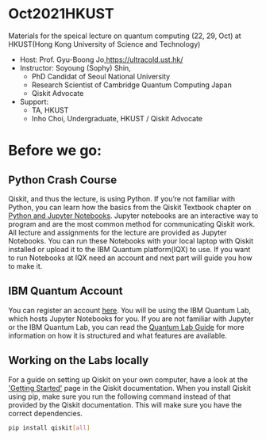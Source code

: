 # Oct2021HKUST

Materials for the speical lecture on quantum computing (22, 29, Oct) at HKUST(Hong Kong University of Science and Technology)

- Host: Prof. Gyu-Boong Jo,https://ultracold.ust.hk/ 
- Instructor: Soyoung (Sophy) Shin, 
  - PhD Candidat of Seoul National University
  - Research Scientist of Cambridge Quantum Computing Japan
  - Qiskit Advocate
- Support:  
    -   TA, HKUST
    -   Inho Choi, Undergraduate, HKUST / Qiskit Advocate
 

# Before we go:


## Python Crash Course

Qiskit, and thus the lecture, is using Python. If you’re not familiar with Python, you can learn how the basics from the Qiskit Textbook chapter on [Python and Jupyter Notebooks](https://qiskit.org/textbook/ch-prerequisites/python-and-jupyter-notebooks.html). Jupyter notebooks are an interactive way to program and are the most common method for communicating Qiskit work. All lecture and assignments for the lecture are provided as Jupyter Notebooks. You can run these Notebooks with your local laptop with Qiskit installed or upload it to the IBM Quantum platform(IQX) to use. If you want to run Notebooks at IQX need an account and next part will guide you how to make it.

## IBM Quantum Account

You can register an account [here](https://auth.quantum-computing.ibm.com/auth/idaas?redirectTo=https%3A%2F%2Fquantum-computing.ibm.com%2F). You will be using the IBM Quantum Lab, which hosts Jupyter Notebooks for you. If you are not familiar with Jupyter or the IBM Quantum Lab, you can read the [Quantum Lab Guide](https://quantum-computing.ibm.com/lab/docs/iql/#qlab) for more information on how it is structured and what features are available.

## Working on the Labs locally

For a guide on setting up Qiskit on your own computer, have a look at the ['Getting Started'](https://qiskit.org/documentation/getting_started.html) page in the Qiskit documentation. When you install Qiskit using pip, make sure you run the following command instead of that provided by the Qiskit documentation. This will make sure you have the correct dependencies.

```bash
pip install qiskit[all]
```
